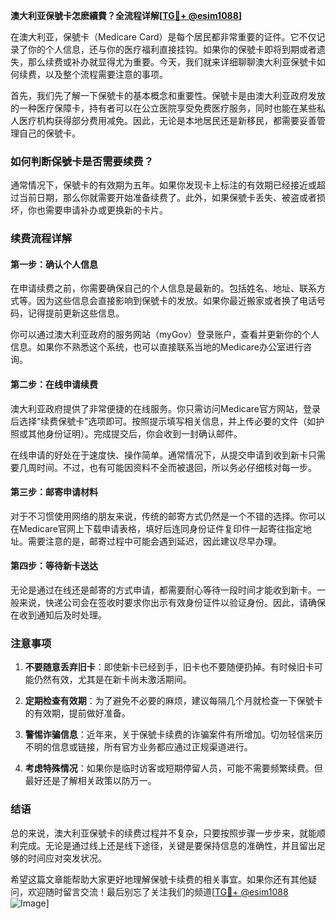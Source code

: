 **澳大利亚保號卡怎麽續費？全流程详解[[TG💪+ @esim1088](https://t.me/s/esim1088)]**

在澳大利亚，保號卡（Medicare Card）是每个居民都非常重要的证件。它不仅记录了你的个人信息，还与你的医疗福利直接挂钩。如果你的保號卡即将到期或者遗失，那么续费或补办就显得尤为重要。今天，我们就来详细聊聊澳大利亚保號卡如何续费，以及整个流程需要注意的事项。

首先，我们先了解一下保號卡的基本概念和重要性。保號卡是由澳大利亚政府发放的一种医疗保障卡，持有者可以在公立医院享受免费医疗服务，同时也能在某些私人医疗机构获得部分费用减免。因此，无论是本地居民还是新移民，都需要妥善管理自己的保號卡。

### 如何判断保號卡是否需要续费？

通常情况下，保號卡的有效期为五年。如果你发现卡上标注的有效期已经接近或超过当前日期，那么你就需要开始准备续费了。此外，如果保號卡丢失、被盗或者损坏，你也需要申请补办或更换新的卡片。

### 续费流程详解

#### 第一步：确认个人信息

在申请续费之前，你需要确保自己的个人信息是最新的。包括姓名、地址、联系方式等。因为这些信息会直接影响到保號卡的发放。如果你最近搬家或者换了电话号码，记得提前更新这些信息。

你可以通过澳大利亚政府的服务网站（myGov）登录账户，查看并更新你的个人信息。如果你不熟悉这个系统，也可以直接联系当地的Medicare办公室进行咨询。

#### 第二步：在线申请续费

澳大利亚政府提供了非常便捷的在线服务。你只需访问Medicare官方网站，登录后选择“续费保號卡”选项即可。按照提示填写相关信息，并上传必要的文件（如护照或其他身份证明）。完成提交后，你会收到一封确认邮件。

在线申请的好处在于速度快、操作简单。通常情况下，从提交申请到收到新卡只需要几周时间。不过，也有可能因资料不全而被退回，所以务必仔细核对每一步。

#### 第三步：邮寄申请材料

对于不习惯使用网络的朋友来说，传统的邮寄方式仍然是一个不错的选择。你可以在Medicare官网上下载申请表格，填好后连同身份证件复印件一起寄往指定地址。需要注意的是，邮寄过程中可能会遇到延迟，因此建议尽早办理。

#### 第四步：等待新卡送达

无论是通过在线还是邮寄的方式申请，都需要耐心等待一段时间才能收到新卡。一般来说，快递公司会在签收时要求你出示有效身份证件以验证身份。因此，请确保在收到通知后及时处理。

### 注意事项

1. **不要随意丢弃旧卡**：即使新卡已经到手，旧卡也不要随便扔掉。有时候旧卡可能仍然有效，尤其是在新卡尚未激活期间。
   
2. **定期检查有效期**：为了避免不必要的麻烦，建议每隔几个月就检查一下保號卡的有效期，提前做好准备。

3. **警惕诈骗信息**：近年来，关于保號卡续费的诈骗案件有所增加。切勿轻信来历不明的信息或链接，所有官方业务都应通过正规渠道进行。

4. **考虑特殊情况**：如果你是临时访客或短期停留人员，可能不需要频繁续费。但最好还是了解相关政策以防万一。

### 结语

总的来说，澳大利亚保號卡的续费过程并不复杂，只要按照步骤一步步来，就能顺利完成。无论是通过线上还是线下途径，关键是要保持信息的准确性，并且留出足够的时间应对突发状况。

希望这篇文章能帮助大家更好地理解保號卡续费的相关事宜。如果你还有其他疑问，欢迎随时留言交流！最后别忘了关注我们的频道[[TG💪+ @esim1088](https://t.me/s/esim1088) ![Image](https://i.postimg.cc/4NQfJmqS/Snipaste-2025-05-13-00-14-12.png)]